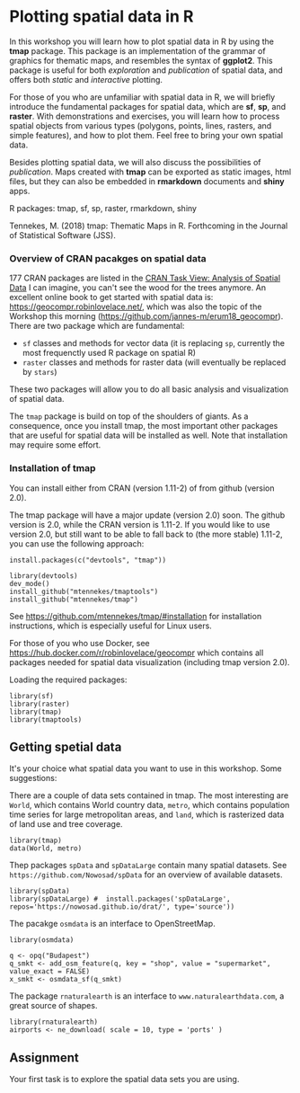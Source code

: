 # Plotting spatial data in R

In this workshop you will learn how to plot spatial data in R by using the **tmap** package. This package is an implementation of the grammar of graphics for thematic maps, and resembles the syntax of **ggplot2**. This package is useful for both *exploration* and *publication* of spatial data, and offers both *static* and *interactive* plotting.

For those of you who are unfamiliar with spatial data in R, we will briefly introduce the fundamental packages for spatial data, which are **sf**, **sp**, and **raster**. With demonstrations and exercises, you will learn how to process spatial objects from various types (polygons, points, lines, rasters, and simple features), and how to plot them. Feel free to bring your own spatial data.

Besides plotting spatial data, we will also discuss the possibilities of *publication*. Maps created with **tmap** can be exported as static images, html files, but they can also be embedded in **rmarkdown** documents and **shiny** apps.

R packages: tmap, sf, sp, raster, rmarkdown, shiny

Tennekes, M. (2018) tmap: Thematic Maps in R. Forthcoming in the Journal of Statistical Software (JSS).


### Overview of CRAN pacakges on spatial data

177 CRAN packages are listed in the [CRAN Task View: Analysis of Spatial Data](https://cran.r-project.org/web/views/Spatial.html)
I can imagine, you can't see the wood for the trees anymore. An excellent online book to get started with spatial data is: https://geocompr.robinlovelace.net/, which was also the topic of the Workshop this morning (https://github.com/jannes-m/erum18_geocompr). There are two package which are fundamental:

* `sf` classes and methods for vector data (it is replacing `sp`, currently the most frequenctly used R package on spatial R)
* `raster` classes and methods for raster data (will eventually be replaced by `stars`)

These two packages will allow you to do all basic analysis and visualization of spatial data.


The `tmap` package is build on top of the shoulders of giants. As a consequence, once you install tmap, the most important other packages that are useful for spatial data will be installed as well. Note that installation may require some effort. 


### Installation of tmap

You can install either from CRAN (version 1.11-2) of from github (version 2.0). 

The tmap package will have a major update (version 2.0) soon. The github version is 2.0, while the CRAN version is 1.11-2. If you would like to use version 2.0, but still want to be able to fall back to (the more stable) 1.11-2, you can use the following approach:

```{r}
install.packages(c("devtools", "tmap"))

library(devtools)
dev_mode()
install_github("mtennekes/tmaptools")
install_github("mtennekes/tmap")
```

See https://github.com/mtennekes/tmap/#installation for installation instructions, which is especially useful for Linux users.

For those of you who use Docker, see https://hub.docker.com/r/robinlovelace/geocompr which contains all packages needed for spatial data visualization (including tmap version 2.0).

Loading the required packages:

```{r}
library(sf)
library(raster)
library(tmap)
library(tmaptools)
```


## Getting spetial data

It's your choice what spatial data you want to use in this workshop. Some suggestions:

There are a couple of data sets contained in tmap. The most interesting are `World`, which contains World country data, `metro`, which contains population time series for large metropolitan areas, and `land`, which is rasterized data of land use and tree coverage.

```{r}
library(tmap)
data(World, metro)
```

Thep packages `spData` and `spDataLarge` contain many spatial datasets. See `https://github.com/Nowosad/spData` for an overview of available datasets. 

```{r}
library(spData)
library(spDataLarge) #  install.packages('spDataLarge', repos='https://nowosad.github.io/drat/', type='source'))
```

The pacakge `osmdata` is an interface to OpenStreetMap.

```{r}
library(osmdata)

q <- opq("Budapest")
q_smkt <- add_osm_feature(q, key = "shop", value = "supermarket", value_exact = FALSE)
x_smkt <- osmdata_sf(q_smkt)
```

The package `rnaturalearth` is an interface to `www.naturalearthdata.com`, a great source of shapes.

```{r}
library(rnaturalearth)
airports <- ne_download( scale = 10, type = 'ports' )
```

## Assignment

Your first task is to explore the spatial data sets you are using.

